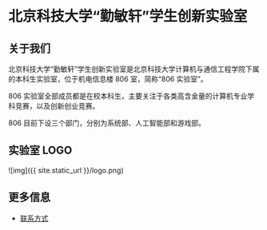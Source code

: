 ---
---

# 北京科技大学“勤敏轩”学生创新实验室

## 关于我们

北京科技大学“勤敏轩”学生创新实验室是北京科技大学计算机与通信工程学院下属的本科生实验室，位于机电信息楼 806 室，简称“806 实验室”。

806 实验室全部成员都是在校本科生，主要关注于各类高含金量的计算机专业学科竞赛，以及创新创业竞赛。

806 目前下设三个部门，分别为系统部、人工智能部和游戏部。

## 实验室 LOGO

![img]({{ site.static_url }}/logo.png)

## 更多信息

- [联系方式](806/contact.md)
